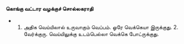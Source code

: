 **கொங்கு வட்டார வழக்குச் சொல்லகராதி**
- 1. அதிக வெய்யிலால் உருவாகும் வெப்பம். ஓரே வெக்கெயா இருக்குது. 2. வேர்க்குரு. வெய்யிலுக்கு உடம்பெல்லா வெக்கெ போட்ருக்குது.

